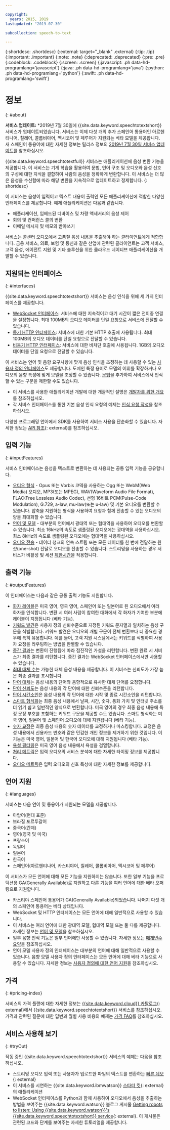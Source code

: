 ```yaml
---

copyright:
  years: 2015, 2019
lastupdated: "2019-07-30"

subcollection: speech-to-text

---
```


{:shortdesc: .shortdesc}
{:external: target="_blank" .external}
{:tip: .tip}
{:important: .important}
{:note: .note}
{:deprecated: .deprecated}
{:pre: .pre}
{:codeblock: .codeblock}
{:screen: .screen}
{:javascript: .ph data-hd-programlang='javascript'}
{:java: .ph data-hd-programlang='java'}
{:python: .ph data-hd-programlang='python'}
{:swift: .ph data-hd-programlang='swift'}

# 정보
{: #about}

**서비스 업데이트:** *2019년 7월 30일에 {{site.data.keyword.speechtotextshort}} 서비스가 업데이트되었습니다. 서비스는 이제 다섯 개의 추가 스페인어 통용어인 아르헨티나어, 칠레어, 콜롬비아어, 멕시코어 및 페루어가 지원되는 베타 모델을 제공합니다. 새 스페인어 통용어에 대한 자세한 정보는 릴리스 정보의 [2019년 7월 30일 서비스 업데이트](/docs/services/speech-to-text?topic=speech-to-text-release-notes#July2019)를 참조하십시오.


{{site.data.keyword.speechtotextfull}} 서비스는 애플리케이션에 음성 변환 기능을 제공합니다. 이 서비스는 기계 학습을 활용하여 문법, 언어 구조 및 오디오와 음성 신호의 구성에 대한 지식을 결합하여 사람의 음성을 정확하게 변환합니다. 이 서비스는 더 많은 음성을 수신함에 따라 해당 변환을 지속적으로 업데이트하고 정제합니다.
{: shortdesc}

이 서비스는 음성이 입력이고 텍스트 내용이 출력인 모든 애플리케이션에 적합한 다양한 인터페이스를 제공합니다. 예제 애플리케이션은 다음과 같습니다.

-   애플리케이션, 임베드된 디바이스 및 차량 액세서리의 음성 제어
-   회의 및 컨퍼런스 콜의 변환
-   이메일 메시지 및 메모의 받아쓰기

서비스는 콜센터 오디오에서 고품질 음성 내용을 추출해야 하는 클라이언트에게 적합합니다. 금용 서비스, 의료, 보험 및 통신과 같은 산업에 관련된 클라이언트는 고객 서비스, 고객 음성, 에이전트 지원 및 기타 솔루션을 위한 클라우드 네이티브 애플리케이션을 개발할 수 있습니다. 

## 지원되는 인터페이스
{: #interfaces}

{{site.data.keyword.speechtotextshort}} 서비스는 음성 인식을 위해 세 가지 인터페이스를 제공합니다.

-   [WebSocket 인터페이스](/docs/services/speech-to-text?topic=speech-to-text-websockets): 서비스에 대한 지속적이고 대기 시간이 짧은 전이중 연결을 설정합니다. 최대 100MB의 오디오 데이터를 단일 요청으로 서비스에 전달할 수 있습니다.
-   [동기 HTTP 인터페이스](/docs/services/speech-to-text?topic=speech-to-text-http): 서비스에 대한 기본 HTTP 호출에 사용됩니다. 최대 100MB의 오디오 데이터를 단일 요청으로 전달할 수 있습니다.
-   [비동기 HTTP 인터페이스](/docs/services/speech-to-text?topic=speech-to-text-async): 서비스에 대한 비차단 호출에 사용됩니다. 1GB의 오디오 데이터를 단일 요청으로 전달할 수 있습니다.

이 서비스는 언어 및 음향 요구사항에 맞게 음성 인식을 조정하는 데 사용할 수 있는 [사용자 정의 인터페이스](/docs/services/speech-to-text?topic=speech-to-text-customization)도 제공합니다. 도메인 특정 용어로 모델의 어휘를 확장하거나 오디오의 음향 특성에 맞게 모델을 조정할 수 있습니다. [문법](/docs/services/speech-to-text?topic=speech-to-text-grammars)을 추가하여 서비스에서 인식할 수 있는 구문을 제한할 수도 있습니다.

-   이 서비스를 사용한 애플리케이션 개발에 대한 개괄적인 설명은 [개발자를 위한 개요](/docs/services/speech-to-text?topic=speech-to-text-developerOverview)를 참조하십시오.
-   각 서비스 인터페이스를 통한 기본 음성 인식 요청의 예제는 [인식 요청 작성](/docs/services/speech-to-text?topic=speech-to-text-basic-request)을 참조하십시오.

다양한 프로그래밍 언어에서 SDK를 사용하여 서비스 사용을 단순화할 수 있습니다. 자세한 정보는 [API 참조](https://{DomainName}/apidocs/speech-to-text){: external}를 참조하십시오.

## 입력 기능
{: #inputFeatures}

서비스 인터페이스는 음성을 텍스트로 변환하는 데 사용되는 공통 입력 기능을 공유합니다.

-   [오디오 형식](/docs/services/speech-to-text?topic=speech-to-text-audio-formats) - Opus 또는 Vorbis 코덱을 사용하는 Ogg 또는 WebM(Web Media) 오디오, MP3(또는 MPEG), WAV(Waveform Audio File Format), FLAC(Free Lossless Audio Codec), 선형 16비트 PCM(Pulse-Code Modulation), G.729, a-law, mu-law(또는 u-law) 및 기본 오디오를 변환할 수 있습니다. 압축을 지원하는 형식을 사용하여 요청과 함께 전송할 수 있는 오디오의 양을 최대화할 수 있습니다.
-   [언어 및 모델](/docs/services/speech-to-text?topic=speech-to-text-models) - 대부분의 언어에서 광대역 또는 협대역을 사용하여 오디오를 변환할 수 있습니다. 최소 16kHz의 속도로 샘플링된 오디오에는 광대역을 사용하십시오. 최소 8kHz의 속도로 샘플링된 오디오에는 협대역을 사용하십시오.
-   [오디오 전송](/docs/services/speech-to-text?topic=speech-to-text-input#transmission) - 데이터 청크의 연속 스트림 또는 모든 데이터를 한 번에 전달하는 원샷(one-shot) 전달로 오디오를 전송할 수 있습니다. 스트리밍을 사용하는 경우 서비스가 비활성 및 세션 [제한시간](/docs/services/speech-to-text?topic=speech-to-text-input#timeouts)을 적용합니다.

## 출력 기능
{: #outputFeatures}

이 인터페이스는 다음과 같은 공통 출력 기능도 지원합니다.

-   [화자 레이블](/docs/services/speech-to-text?topic=speech-to-text-output#speaker_labels)은 미국 영어, 영국 영어, 스페인어 또는 일본어로 된 오디오에서 여러 화자를 인식합니다. 변환 시 여러 사람이 참여한 대화에서 각 화자가 기여한 부분에 레이블이 지정됩니다 (베타 기능).
-   [키워드 발견](/docs/services/speech-to-text?topic=speech-to-text-output#keyword_spotting)은 사용자 정의 신뢰수준으로 지정된 키워드 문자열과 일치하는 음성 구문을 식별합니다. 키워드 발견은 오디오의 개별 구문이 전체 변환보다 더 중요한 경우에 특히 유용합니다. 예를 들어, 고객 지원 시스템에서는 키워드를 식별하여 사용자 요청을 라우팅하는 방법을 판별할 수 있습니다.
-   [중간 결과](/docs/services/speech-to-text?topic=speech-to-text-output#interim)는 변환이 진행됨에 따라 점진적인 가설을 리턴합니다. 변환 완료 시 서비스가 최종 결과를 리턴합니다. 중간 결과는 WebSocket 인터페이스에서만 사용할 수 있습니다.
-   [최대 대체 수](/docs/services/speech-to-text?topic=speech-to-text-output#max_alternatives)는 가능한 대체 음성 내용을 제공합니다. 이 서비스는 신뢰도가 가장 높은 최종 결과를 표시합니다.
-   [단어 대체](/docs/services/speech-to-text?topic=speech-to-text-output#word_alternatives)는 음성 내용의 단어와 음향적으로 유사한 대체 단어를 요청합니다.
-   [단어 신뢰도](/docs/services/speech-to-text?topic=speech-to-text-output#word_confidence)는 음성 내용의 각 단어에 대한 신뢰수준을 리턴합니다.
-   [단어 시간소인](/docs/services/speech-to-text?topic=speech-to-text-output#word_timestamps)은 음성 내용의 각 단어에 대한 시작 및 종료 시간소인을 리턴합니다.
-   [스마트 형식화](/docs/services/speech-to-text?topic=speech-to-text-output#smart_formatting)는 최종 음성 내용에서 날짜, 시간, 숫자, 통화 가치 및 인터넷 주소를 더 읽기 쉽고 일반적인 양식으로 변환합니다. 미국 영어의 경우 최종 음성 내용에 특정 문장 부호를 포함하는 키워드 구문을 제공할 수도 있습니다. 스마트 형식화는 미국 영어, 일본어 및 스페인어 오디오에 대해 지원됩니다 (베타 기능).
-   [숫자 교정](/docs/services/speech-to-text?topic=speech-to-text-output#redaction)은 최종 음성 내용의 숫자 데이터를 교정하거나 마스킹합니다. 교정은 음성 내용에서 신용카드 번호와 같은 민감한 개인 정보를 제거하기 위한 것입니다. 이 기능은 미국 영어, 일본어 및 한국어 오디오에 대해 지원됩니다 (베타 기능).
-   [욕설 필터링](/docs/services/speech-to-text?topic=speech-to-text-output#profanity_filter)은 미국 영어 음성 내용에서 욕설을 검열합니다.
-   [처리 메트릭](/docs/services/speech-to-text?topic=speech-to-text-metrics#processing_metrics)은 입력 오디오의 서비스 분석에 대한 자세한 타이밍 정보를 제공합니다. 
-   [오디오 메트릭](/docs/services/speech-to-text?topic=speech-to-text-metrics#audio_metrics)은 입력 오디오의 신호 특성에 대한 자세한 정보를 제공합니다. 

## 언어 지원
{: #languages}

서비스는 다음 언어 및 통용어가 지원되는 모델을 제공합니다. 

-   아랍어(현대 표준)
-   브라질 포르투갈어
-   중국어(간체)
-   영어(영국 및 미국)
-   프랑스어
-   독일어
-   일본어
-   한국어
-   스페인어(아르헨티나어, 카스티야어, 칠레어, 콜롬비아어, 멕시코어 및 페루어)

이 서비스가 모든 언어에 대해 모든 기능을 지원하지는 않습니다. 또한 일부 기능을 프로덕션용 GA(Generally Available)로 지원하고 다른 기능을 여러 언어에 대한 베타 오퍼링으로 지원합니다.

-   카스티야 스페인어 통용어가 GA(Generally Available)되었습니다. 나머지 다섯 개의 스페인어 통용어는 베타 상태입니다. 
-   WebSocket 및 HTTP 인터페이스는 모든 언어에 대해 일반적으로 사용할 수 있습니다.
-   이 서비스는 여러 언어에 대한 광대역 모델, 협대역 모델 또는 둘 다를 제공합니다. 자세한 정보는 [언어 및 모델](/docs/services/speech-to-text?topic=speech-to-text-models)을 참조하십시오.
-   일부 음향 인식 기능은 일부 언어에만 사용할 수 있습니다. 자세한 정보는 [매개변수 요약](/docs/services/speech-to-text?topic=speech-to-text-summary)을 참조하십시오.
-   언어 모델 사용자 정의 인터페이스는 대부분의 언어에 대해 일반적으로 사용할 수 있습니다. 음향 모델 사용자 정의 인터페이스는 모든 언어에 대해 베타 기능으로 사용할 수 있습니다. 자세한 정보는 [사용자 정의에 대한 언어 지원](/docs/services/speech-to-text?topic=speech-to-text-customization#languageSupport)을 참조하십시오.

## 가격
{: #pricing-index}

서비스의 가격 플랜에 대한 자세한 정보는 [{{site.data.keyword.cloud}} 카탈로그](https://{DomainName}/catalog/services/speech-to-text){: external}에서 {{site.data.keyword.speechtotextshort}} 서비스를 참조하십시오. 가격과 관련된 질문에 대한 답변과 월별 사용 비용의 예제는 [가격 FAQ](/docs/services/speech-to-text?topic=speech-to-text-faq-pricing)를 참조하십시오.

## 서비스 사용해 보기
{: #tryOut}

작동 중인 {{site.data.keyword.speechtotextshort}} 서비스의 예제는 다음을 참조하십시오.

-   스트리밍 오디오 입력 또는 사용자가 업로드한 파일의 텍스트를 변환하는 [빠른 데모](https://speech-to-text-demo.ng.bluemix.net/){: external}
-   이 서비스를 시연하는 {{site.data.keyword.ibmwatson}} [스타터 킷](http://www.ibm.com/watson/developercloud/starter-kits.html){: external}의 애플리케이션
-   WebSocket 인터페이스를 Python과 함께 사용하여 오디오에서 음성을 추출하는 방법을 보여주는 {{site.data.keyword.watson}} 블로그 게시물 [Getting robots to listen: Using {{site.data.keyword.watson}}'s {{site.data.keyword.speechtotextshort}} service](https://www.ibm.com/blogs/watson/2016/07/getting-robots-listen-using-watsons-speech-text-service/){: external}. 이 게시물은 관련된 코드와 단계를 보여주는 자세한 튜토리얼을 제공합니다.
